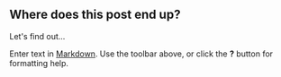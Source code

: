 ## Where does this post end up?

Let's find out...

Enter text in [Markdown](http://daringfireball.net/projects/markdown/). Use the toolbar above, or click the **?** button for formatting help.
